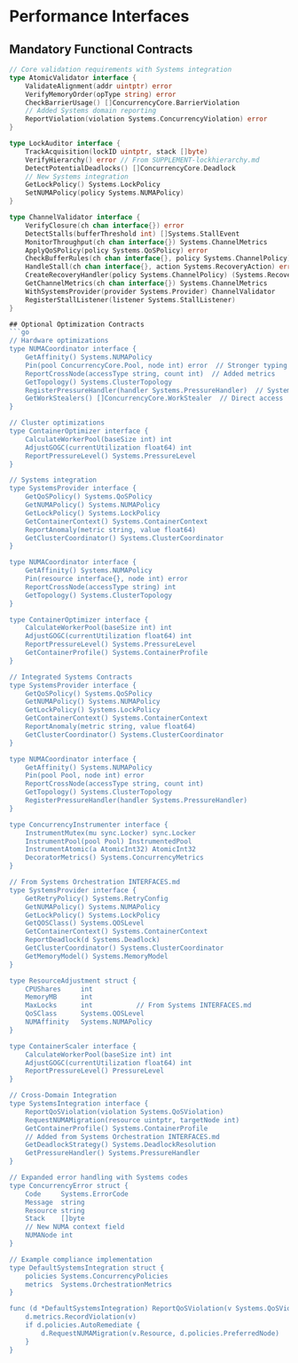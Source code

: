 # Performance Interfaces

## Mandatory Functional Contracts
```go
// Core validation requirements with Systems integration
type AtomicValidator interface {
    ValidateAlignment(addr uintptr) error
    VerifyMemoryOrder(opType string) error
    CheckBarrierUsage() []ConcurrencyCore.BarrierViolation
    // Added Systems domain reporting
    ReportViolation(violation Systems.ConcurrencyViolation) error
}

type LockAuditor interface {
    TrackAcquisition(lockID uintptr, stack []byte)
    VerifyHierarchy() error // From SUPPLEMENT-lockhierarchy.md
    DetectPotentialDeadlocks() []ConcurrencyCore.Deadlock
    // New Systems integration
    GetLockPolicy() Systems.LockPolicy
    SetNUMAPolicy(policy Systems.NUMAPolicy)
}

type ChannelValidator interface {
    VerifyClosure(ch chan interface{}) error
    DetectStalls(bufferThreshold int) []Systems.StallEvent 
    MonitorThroughput(ch chan interface{}) Systems.ChannelMetrics
    ApplyQoSPolicy(policy Systems.QoSPolicy) error
    CheckBufferRules(ch chan interface{}, policy Systems.ChannelPolicy) error
    HandleStall(ch chan interface{}, action Systems.RecoveryAction) error
    CreateRecoveryHandler(policy Systems.ChannelPolicy) (Systems.RecoveryAction, error)
    GetChannelMetrics(ch chan interface{}) Systems.ChannelMetrics
    WithSystemsProvider(provider Systems.Provider) ChannelValidator
    RegisterStallListener(listener Systems.StallListener)
}

## Optional Optimization Contracts
```go
// Hardware optimizations
type NUMACoordinator interface {
    GetAffinity() Systems.NUMAPolicy
    Pin(pool ConcurrencyCore.Pool, node int) error  // Stronger typing
    ReportCrossNode(accessType string, count int)  // Added metrics
    GetTopology() Systems.ClusterTopology
    RegisterPressureHandler(handler Systems.PressureHandler)  // Systems integration
    GetWorkStealers() []ConcurrencyCore.WorkStealer  // Direct access
}

// Cluster optimizations
type ContainerOptimizer interface {
    CalculateWorkerPool(baseSize int) int
    AdjustGOGC(currentUtilization float64) int
    ReportPressureLevel() Systems.PressureLevel
}

// Systems integration
type SystemsProvider interface {
    GetQoSPolicy() Systems.QoSPolicy
    GetNUMAPolicy() Systems.NUMAPolicy
    GetLockPolicy() Systems.LockPolicy
    GetContainerContext() Systems.ContainerContext
    ReportAnomaly(metric string, value float64)
    GetClusterCoordinator() Systems.ClusterCoordinator
}

type NUMACoordinator interface {
    GetAffinity() Systems.NUMAPolicy
    Pin(resource interface{}, node int) error
    ReportCrossNode(accessType string) int
    GetTopology() Systems.ClusterTopology
}

type ContainerOptimizer interface {
    CalculateWorkerPool(baseSize int) int
    AdjustGOGC(currentUtilization float64) int
    ReportPressureLevel() Systems.PressureLevel
    GetContainerProfile() Systems.ContainerProfile
}

// Integrated Systems Contracts
type SystemsProvider interface {
    GetQoSPolicy() Systems.QoSPolicy
    GetNUMAPolicy() Systems.NUMAPolicy 
    GetLockPolicy() Systems.LockPolicy
    GetContainerContext() Systems.ContainerContext
    ReportAnomaly(metric string, value float64)
    GetClusterCoordinator() Systems.ClusterCoordinator
}

type NUMACoordinator interface {
    GetAffinity() Systems.NUMAPolicy
    Pin(pool Pool, node int) error
    ReportCrossNode(accessType string, count int)
    GetTopology() Systems.ClusterTopology
    RegisterPressureHandler(handler Systems.PressureHandler)
}

type ConcurrencyInstrumenter interface {
    InstrumentMutex(mu sync.Locker) sync.Locker
    InstrumentPool(pool Pool) InstrumentedPool
    InstrumentAtomic(a AtomicInt32) AtomicInt32
    DecoratorMetrics() Systems.ConcurrencyMetrics
}

// From Systems Orchestration INTERFACES.md
type SystemsProvider interface {
    GetRetryPolicy() Systems.RetryConfig
    GetNUMAPolicy() Systems.NUMAPolicy
    GetLockPolicy() Systems.LockPolicy
    GetQOSClass() Systems.QOSLevel
    GetContainerContext() Systems.ContainerContext
    ReportDeadlock(d Systems.Deadlock)
    GetClusterCoordinator() Systems.ClusterCoordinator
    GetMemoryModel() Systems.MemoryModel
}

type ResourceAdjustment struct {
    CPUShares     int
    MemoryMB      int
    MaxLocks      int           // From Systems INTERFACES.md
    QoSClass      Systems.QOSLevel
    NUMAffinity   Systems.NUMAPolicy
}

type ContainerScaler interface {
    CalculateWorkerPool(baseSize int) int 
    AdjustGOGC(currentUtilization float64) int
    ReportPressureLevel() PressureLevel
}

// Cross-Domain Integration
type SystemsIntegration interface {
    ReportQoSViolation(violation Systems.QoSViolation)
    RequestNUMAMigration(resource uintptr, targetNode int)
    GetContainerProfile() Systems.ContainerProfile
    // Added from Systems Orchestration INTERFACES.md
    GetDeadlockStrategy() Systems.DeadlockResolution
    GetPressureHandler() Systems.PressureHandler
}

// Expanded error handling with Systems codes
type ConcurrencyError struct {
    Code     Systems.ErrorCode
    Message  string
    Resource string  
    Stack    []byte
    // New NUMA context field
    NUMANode int
}

// Example compliance implementation
type DefaultSystemsIntegration struct {
    policies Systems.ConcurrencyPolicies
    metrics  Systems.OrchestrationMetrics
}

func (d *DefaultSystemsIntegration) ReportQoSViolation(v Systems.QoSViolation) {
    d.metrics.RecordViolation(v)
    if d.policies.AutoRemediate {
        d.RequestNUMAMigration(v.Resource, d.policies.PreferredNode)
    }
}
```
